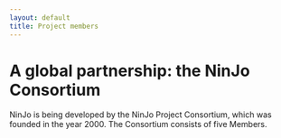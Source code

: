 ```yaml
---
layout: default
title: Project members
---
```


# A global partnership: the NinJo Consortium

NinJo is being developed by the NinJo Project Consortium, which was founded in the year 2000. The Consortium consists of five Members.
